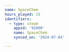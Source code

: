 ```yaml
---
name: SpaceChem
hours_played: 15
identifiers:
  - type: steam
    appid: '92800'
    name: SpaceChem
    synced_on: '2024-07-04'

---
```

